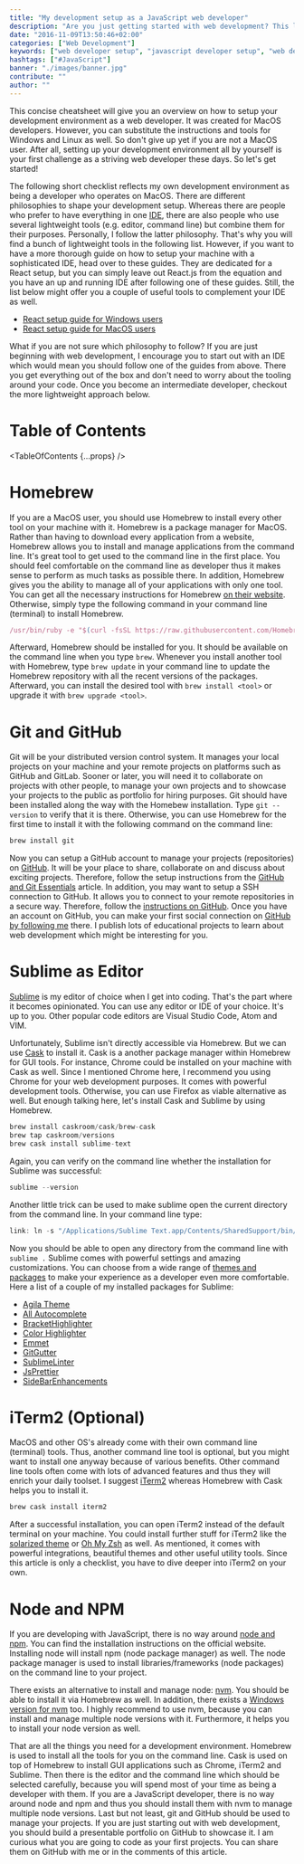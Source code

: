 ```yaml
---
title: "My development setup as a JavaScript web developer"
description: "Are you just getting started with web development? This list of web development tools gives you the perfect head start as being a striving web developer. It walks you through the tools that I am using in my daily life as a freelancer and consultant..."
date: "2016-11-09T13:50:46+02:00"
categories: ["Web Development"]
keywords: ["web developer setup", "javascript developer setup", "web development setup", "web development environment"]
hashtags: ["#JavaScript"]
banner: "./images/banner.jpg"
contribute: ""
author: ""
---
```


<Sponsorship />

This concise cheatsheet will give you an overview on how to setup your development environment as a web developer. It was created for MacOS developers. However, you can substitute the instructions and tools for Windows and Linux as well. So don't give up yet if you are not a MacOS user. After all, setting up your development environment all by yourself is your first challenge as a striving web developer these days. So let's get started!

The following short checklist reflects my own development environment as being a developer who operates on MacOS. There are different philosophies to shape your development setup. Whereas there are people who prefer to have everything in one [IDE](https://en.wikipedia.org/wiki/Integrated_development_environment), there are also people who use several lightweight tools (e.g. editor, command line) but combine them for their purposes. Personally, I follow the latter philosophy. That's why you will find a bunch of lightweight tools in the following list. However, if you want to have a more thorough guide on how to setup your machine with a sophisticated IDE, head over to these guides. They are dedicated for a React setup, but you can simply leave out React.js from the equation and you have an up and running IDE after following one of these guides. Still, the list below might offer you a couple of useful tools to complement your IDE as well.

* [React setup guide for Windows users](https://www.robinwieruch.de/react-js-windows-setup)
* [React setup guide for MacOS users](https://www.robinwieruch.de/react-js-macos-setup)

What if you are not sure which philosophy to follow? If you are just beginning with web development, I encourage you to start out with an IDE which would mean you should follow one of the guides from above. There you get everything out of the box and don't need to worry about the tooling around your code. Once you become an intermediate developer, checkout the more lightweight approach below.

# Table of Contents

<TableOfContents {...props} />

# Homebrew

If you are a MacOS user, you should use Homebrew to install every other tool on your machine with it. Homebrew is a package manager for MacOS. Rather than having to download every application from a website, Homebrew allows you to install and manage applications from the command line. It's great tool to get used to the command line in the first place. You should feel comfortable on the command line as developer thus it makes sense to perform as much tasks as possible there. In addition, Homebrew gives you the ability to manage all of your applications with only one tool. You can get all the necessary instructions for Homebrew [on their website](http://brew.sh/). Otherwise, simply type the following command in your command line (terminal) to install Homebrew.

```javascript
/usr/bin/ruby -e "$(curl -fsSL https://raw.githubusercontent.com/Homebrew/install/master/install)"
```

Afterward, Homebrew should be installed for you. It should be available on the command line when you type `brew`. Whenever you install another tool with Homebrew, type `brew update` in your command line to update the Homebrew repository with all the recent versions of the packages. Afterward, you can install the desired tool with `brew install <tool>` or upgrade it with `brew upgrade <tool>`.

# Git and GitHub

Git will be your distributed version control system. It manages your local projects on your machine and your remote projects on platforms such as GitHub and GitLab. Sooner or later, you will need it to collaborate on projects with other people, to manage your own projects and to showcase your projects to the public as portfolio for hiring purposes. Git should have been installed along the way with the Homebew installation. Type `git --version` to verify that it is there. Otherwise, you can use Homebrew for the first time to install it with the following command on the command line:

```javascript
brew install git
```

Now you can setup a GitHub account to manage your projects (repositories) on [GitHub](https://github.com/). It will be your place to share, collaborate on and discuss about exciting projects. Therefore, follow the setup instructions from the [GitHub and Git Essentials](https://www.robinwieruch.de/git-essential-commands/) article. In addition, you may want to setup a SSH connection to GitHub. It allows you to connect to your remote repositories in a secure way. Therefore, follow the [instructions on GitHub](https://help.github.com/articles/generating-an-ssh-key/). Once you have an account on GitHub, you can make your first social connection on [GitHub by following me](https://github.com/rwieruch) there. I publish lots of educational projects to learn about web development which might be interesting for you.

# Sublime as Editor

[Sublime](https://www.sublimetext.com/) is my editor of choice when I get into coding. That's the part where it becomes opinionated. You can use any editor or IDE of your choice. It's up to you. Other popular code editors are Visual Studio Code, Atom and VIM.

Unfortunately, Sublime isn't directly accessible via Homebrew. But we can use [Cask](https://caskroom.github.io/) to install it. Cask is a another package manager within Homebrew for GUI tools. For instance, Chrome could be installed on your machine with Cask as well. Since I mentioned Chrome here, I recommend you using Chrome for your web development purposes. It comes with powerful development tools. Otherwise, you can use Firefox as viable alternative as well. But enough talking here, let's install Cask and Sublime by using Homebrew.

```javascript
brew install caskroom/cask/brew-cask
brew tap caskroom/versions
brew cask install sublime-text
```

Again, you can verify on the command line whether the installation for Sublime was successful:

```javascript
sublime --version
```

Another little trick can be used to make sublime open the current directory from the command line. In your command line type:

```javascript
link: ln -s "/Applications/Sublime Text.app/Contents/SharedSupport/bin/subl" /usr/local/bin/sublime
```

Now you should be able to open any directory from the command line with `sublime .` Sublime comes with powerful settings and amazing customizations. You can choose from a wide range of [themes and packages](https://packagecontrol.io/browse/popular) to make your experience as a developer even more comfortable. Here a list of a couple of my installed packages for Sublime:

* [Agila Theme](https://packagecontrol.io/packages/Agila%20Theme)
* [All Autocomplete](https://packagecontrol.io/packages/All%20Autocomplete)
* [BracketHighlighter](https://packagecontrol.io/packages/BracketHighlighter)
* [Color Highlighter](https://packagecontrol.io/packages/Color%20Highlighter)
* [Emmet](https://packagecontrol.io/packages/Emmet)
* [GitGutter](https://packagecontrol.io/packages/GitGutter)
* [SublimeLinter](https://packagecontrol.io/packages/SublimeLinter)
* [JsPrettier](https://packagecontrol.io/packages/JsPrettier)
* [SideBarEnhancements](https://packagecontrol.io/packages/SideBarEnhancements)

# iTerm2 (Optional)

MacOS and other OS's already come with their own command line (terminal) tools. Thus, another command line tool is optional, but you might want to install one anyway because of various benefits. Other command line tools often come with lots of advanced features and thus they will enrich your daily toolset. I suggest [iTerm2](https://www.iterm2.com/) whereas Homebrew with Cask helps you to install it.

```javascript
brew cask install iterm2
```

After a successful installation, you can open iTerm2 instead of the default terminal on your machine. You could install further stuff for iTerm2 like the [solarized theme](http://ethanschoonover.com/solarized) or [Oh My Zsh](https://github.com/robbyrussell/oh-my-zsh/wiki/Cheatsheet) as well. As mentioned, it comes with powerful integrations, beautiful themes and other useful utility tools. Since this article is only a checklist, you have to dive deeper into iTerm2 on your own.

# Node and NPM

If you are developing with JavaScript, there is no way around [node and npm](https://nodejs.org/en/). You can find the installation instructions on the official website. Installing node will install npm (node package manager) as well. The node package manager is used to install libraries/frameworks (node packages) on the command line to your project.

There exists an alternative to install and manage node: [nvm](https://github.com/creationix/nvm). You should be able to install it via Homebrew as well. In addition, there exists a [Windows version for nvm](https://github.com/coreybutler/nvm-windows) too. I highly recommend to use nvm, because you can install and manage multiple node versions with it. Furthermore, it helps you to install your node version as well.

<Divider />

That are all the things you need for a development environment. Homebrew is used to install all the tools for you on the command line. Cask is used on top of Homebrew to install GUI applications such as Chrome, iTerm2 and Sublime. Then there is the editor and the command line which should be selected carefully, because you will spend most of your time as being a developer with them. If you are a JavaScript developer, there is no way around node and npm and thus you should install them with nvm to manage multiple node versions. Last but not least, git and GitHub should be used to manage your projects. If you are just starting out with web development, you should build a presentable portfolio on GitHub to showcase it. I am curious what you are going to code as your first projects. You can share them on GitHub with me or in the comments of this article.
